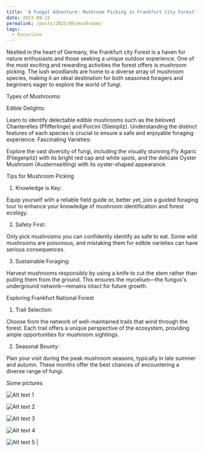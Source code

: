 ```yaml
---
title: 'A Fungal Adventure: Mushroom Picking in Frankfurt city Forest'
date: 2023-09-15
permalink: /posts/2023/09/mushroom/
tags:
  - Excursion
---
```

Nestled in the heart of Germany, the Frankfurt city Forest is a haven for nature enthusiasts and those seeking a unique outdoor experience. One of the most exciting and rewarding activities the forest offers is mushroom picking. The lush woodlands are home to a diverse array of mushroom species, making it an ideal destination for both seasoned foragers and beginners eager to explore the world of fungi.

Types of Mushrooms:

Edible Delights:

Learn to identify delectable edible mushrooms such as the beloved Chanterelles (Pfifferlinge) and Porcini (Steinpilz). Understanding the distinct features of each species is crucial to ensure a safe and enjoyable foraging experience.
Fascinating Varieties:

Explore the vast diversity of fungi, including the visually stunning Fly Agaric (Fliegenpilz) with its bright red cap and white spots, and the delicate Oyster Mushroom (Austernseitling) with its oyster-shaped appearance.

Tips for Mushroom Picking

1. Knowledge is Key:

Equip yourself with a reliable field guide or, better yet, join a guided foraging tour to enhance your knowledge of mushroom identification and forest ecology.

2. Safety First:

Only pick mushrooms you can confidently identify as safe to eat. Some wild mushrooms are poisonous, and mistaking them for edible varieties can have serious consequences.

3. Sustainable Foraging:

Harvest mushrooms responsibly by using a knife to cut the stem rather than pulling them from the ground. This ensures the mycelium—the fungus's underground network—remains intact for future growth.

Exploring Frankfurt National Forest

1. Trail Selection:

Choose from the network of well-maintained trails that wind through the forest. Each trail offers a unique perspective of the ecosystem, providing ample opportunities for mushroom sightings.

2. Seasonal Bounty:

Plan your visit during the peak mushroom seasons, typically in late summer and autumn. These months offer the best chances of encountering a diverse range of fungi.

Some pictures

<!-- | Image 1 | Image 2 | Image 3 | Image 5 | Image 6 |
|---------|---------|---------|---------|---------| -->
![Alt text 1](/images/mush_1.png)

![Alt text 2](/images/mush_2.png) 

![Alt text 3](/images/mush_3.png) 

![Alt text 4](/images/mush_4.png) 

![Alt text 5](/images/mush_5.png) |


<!-- | Image 1 | Image 2 | Image 3 | -->
<!-- |---------|---------|---------| -->
<!-- | <img src="/images/mush_1.png" alt="Alt text 1" width="300"/> | <img src="/images/mush_2.png" alt="Alt text 2" width="300"/> | <img src="/images/mush_3.png" alt="Alt text 3" width="300"/> | <img src="/images/mush_4.png" alt="Alt text 4" width="400" height="2000"/> | -->